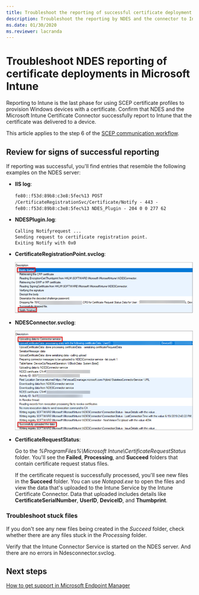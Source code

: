 ```yaml
---
title: Troubleshoot the reporting of successful certificate deployment to devices when you use SCEP with Microsoft Intune
description: Troubleshoot the reporting by NDES and the connector to Intune about a successful deployment of certificates that were provisioned with SCEP certificate profiles. 
ms.date: 01/30/2020
ms.reviewer: lacranda
---
```

# Troubleshoot NDES reporting of certificate deployments in Microsoft Intune

Reporting to Intune is the last phase for using SCEP certificate profiles to provision Windows devices with a certificate. Confirm that NDES and the Microsoft Intune Certificate Connector successfully report to Intune that the certificate was delivered to a device.

This article applies to the step 6 of the [SCEP communication workflow](troubleshoot-scep-certificate-profiles.md).

## Review for signs of successful reporting

If reporting was successful, you'll find entries that resemble the following examples on the NDES server:

- **IIS log**:

  `fe80::f53d:89b8:c3e8:5fec%13 POST /CertificateRegistrationSvc/Certificate/Notify - 443 - fe80::f53d:89b8:c3e8:5fec%13 NDES_Plugin - 204 0 0 277 62`

- **NDESPlugin.log**:

  ```output
  Calling Notifyrequest ...
  Sending request to certificate registration point.
  Exiting Notify with 0x0
  ```

- **CertificateRegistrationPoint.svclog**:

  ![CertificateRegistrationPoint.svclog](./media/troubleshoot-scep-certificate-reporting/certificate-registration-point-log.png)

- **NDESConnector.svclog**:

  ![Intune Certificate Connector log](./media/troubleshoot-scep-certificate-reporting/ndesconnector-log.png)

- **CertificateRequestStatus**:

  Go to the *%ProgramFiles%\Microsoft Intune\CertificateRequestStatus* folder. You'll see the **Failed**, **Processing**, and **Succeed** folders that contain certificate request status files.

  If the certificate request is successfully processed, you'll see new files in the **Succeed** folder. You can use *Notepad.exe* to open the files and view the data that's uploaded to the Intune Service by the Intune Certificate Connector. Data that uploaded includes details like **CertificateSerialNumber**, **UserID**, **DeviceID**, and **Thumbprint**.

### Troubleshoot stuck files

If you don't see any new files being created in the *Succeed* folder, check whether there are any files stuck in the *Processing* folder.

Verify that the Intune Connector Service is started on the NDES server. And there are no errors in Ndesconnector.svclog.

## Next steps

[How to get support in Microsoft Endpoint Manager](/mem/get-support)
